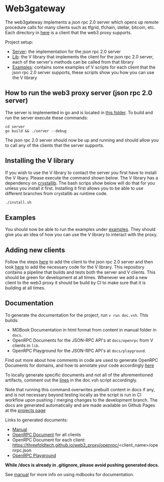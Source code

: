# Web3gateway

The web3gateway implements a json rpc 2.0 server which opens up remote procedure calls for many clients such as tfgrid, tfchain, stellar, bitcoin, etc. Each directory in [here](server/pkg/) is a client that the web3 proxy supports.

Project setup:

- [Server](server/): the implementation for the json rpc 2.0 server
- [Lib](lib/): the V library that implements the client for the json rpc 2.0 server, each of the server's methods can be called from that library
- [Examples](examples): contains some examples of V scripts for each client that the json rpc 2.0 server supports, these scripts show you how you can use the V library

## How to run the web3 proxy server (json rpc 2.0 server)

The server is implemented in go and is located in [this folder](server/). To build and run the server execute these commands:

```shell
cd server
go build && ./server --debug
```

The json rpc 2.0 server should now be up and running and should allow you to call any of the clients that the server supports.

## Installing the V library

If you wish to use the V library to contact the server you first have to install the V libary. Please execute the command shown below. The V library has a dependency on [crystallib](https://github.com/freeflowuniverse/crystallib). The bash scrips show below will do that for you unless you install it first. Installing it first allows you to be able to use different branches from crystallib as runtime code.

```sh
./install.sh
```

## Examples

You should now be able to run the examples under [examples](examples/). They should give you an idea of how you can use the V library to interact with the proxy.

## Adding new clients

Follow the steps [here](server/) to add the client to the json rpc 2.0 server and then look [here](lib/) to add the necessary code for the V library. This repository contains a pipeline that builds and tests both the server and V clients. This should be green for development at all times. Whenever we add a new client to the web3 proxy it should be build by CI to make sure that it is building at all times.

## Documentation

To generate the documentation for the project, run `v run doc.vsh`. This builds: 
- MDBook Documentation in html format from content in manual folder in `docs`. 
- OpenRPC Documents for the JSON-RPC API's at `docs/openrpc` from V clients in `lib`.
- OpenRPC Playground for the JSON-RPC API's at `docs/playground`.

Find out more about how comments in code are used to generate OpenRPC Documents for domains, and how to annotate your code accordingly [here](https://github.com/freeflowuniverse/crystallib/tree/development/openrpc)

To locally generate specific documents and not all of the aforementioned artifacts, comment out the [lines](https://github.com/threefoldtech/web3_proxy/blob/596331a5051d15502681d200fa408ee0983debc0/doc.vsh#LL88-L91) in the doc.vsh script accordingly.

Note that running this command overwrites prebuilt content in docs if any, and is not necessary beyond testing locally as the script is run in CI workflow upon pushing / merging changes to the development branch. The docs are generated automatically and are made available on Github Pages at the [projects page](https://threefoldtech.github.io/web3_proxy)

Links to generated documents:
- [Manual](https://threefoldtech.github.io/web3_proxy)
- [OpenRPC Document](https://threefoldtech.github.io/web3_proxy/openrpc/openrpc.json) for all clients
- OpenRPC Document for each client: https://threefoldtech.github.io/web3_proxy/openrpc/<client_name>/openrpc.json
- [OpenRPC Playground](https://threefoldtech.github.io/web3_proxy/playground/)

**While /docs is already in .gitignore, please avoid pushing generated docs.**

See [manual](/manual/readmd.md) for more info on using mdbooks for documentation.
